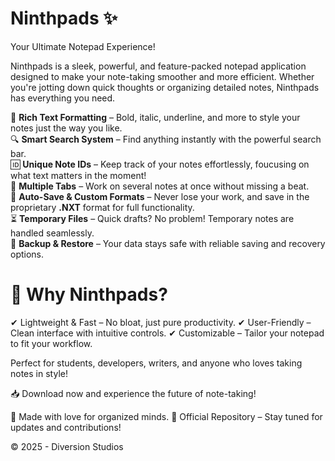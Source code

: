# Ninthpads ✨
Your Ultimate Notepad Experience!

Ninthpads is a sleek, powerful, and feature-packed notepad application designed to make your note-taking smoother and more efficient. Whether you're jotting down quick thoughts or organizing detailed notes, Ninthpads has everything you need.

📝 **Rich Text Formatting** – Bold, italic, underline, and more to style your notes just the way you like.      
🔍 **Smart Search System** – Find anything instantly with the powerful search bar.      
🆔 **Unique Note IDs** – Keep track of your notes effortlessly, foucusing on what text matters in the moment!      
📂 **Multiple Tabs** – Work on several notes at once without missing a beat.      
💾 **Auto-Save & Custom Formats** – Never lose your work, and save in the proprietary **.NXT** format for full functionality.  
⏳ **Temporary Files** – Quick drafts? No problem! Temporary notes are handled seamlessly.        
🔄 **Backup & Restore** – Your data stays safe with reliable saving and recovery options.       

# 🚀 Why Ninthpads?
✔ Lightweight & Fast – No bloat, just pure productivity.
✔ User-Friendly – Clean interface with intuitive controls.
✔ Customizable – Tailor your notepad to fit your workflow.

Perfect for students, developers, writers, and anyone who loves taking notes in style!

📥 Download now and experience the future of note-taking!

💖 Made with love for organized minds.
🔗 Official Repository – Stay tuned for updates and contributions!

© 2025 - Diversion Studios
